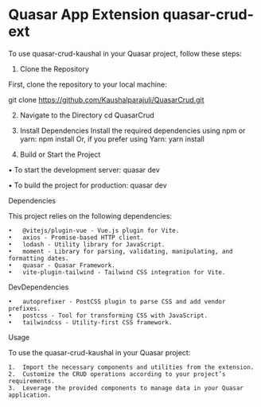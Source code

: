 Quasar App Extension quasar-crud-ext
===

To use quasar-crud-kaushal in your Quasar project, follow these steps:

1. Clone the Repository

First, clone the repository to your local machine:

git clone https://github.com/Kaushalparajuli/QuasarCrud.git

2. Navigate to the Directory
cd QuasarCrud

3. Install Dependencies
Install the required dependencies using npm or yarn:
npm install
Or, if you prefer using Yarn:
yarn install

4. Build or Start the Project

•	To start the development server:
quasar dev

•	To build the project for production:
quasar dev


Dependencies

This project relies on the following dependencies:

	•	@vitejs/plugin-vue - Vue.js plugin for Vite.
	•	axios - Promise-based HTTP client.
	•	lodash - Utility library for JavaScript.
	•	moment - Library for parsing, validating, manipulating, and formatting dates.
	•	quasar - Quasar Framework.
	•	vite-plugin-tailwind - Tailwind CSS integration for Vite.

DevDependencies

	•	autoprefixer - PostCSS plugin to parse CSS and add vendor prefixes.
	•	postcss - Tool for transforming CSS with JavaScript.
	•	tailwindcss - Utility-first CSS framework.

Usage

To use the quasar-crud-kaushal in your Quasar project:

	1.	Import the necessary components and utilities from the extension.
	2.	Customize the CRUD operations according to your project’s requirements.
	3.	Leverage the provided components to manage data in your Quasar application.

